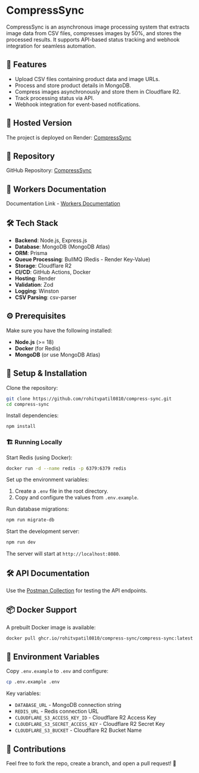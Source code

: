 # CompressSync

CompressSync is an asynchronous image processing system that extracts image data from CSV files, compresses images by 50%, and stores the processed results. It supports API-based status tracking and webhook integration for seamless automation.

## 📌 Features

- Upload CSV files containing product data and image URLs.
- Process and store product details in MongoDB.
- Compress images asynchronously and store them in Cloudflare R2.
- Track processing status via API.
- Webhook integration for event-based notifications.

## 🚀 Hosted Version

The project is deployed on Render: [CompressSync](https://compress-sync.onrender.com/)

## 📂 Repository

GitHub Repository: [CompressSync](https://github.com/rohitvpatil0810/compress-sync)

## 📂 Workers Documentation

Documentation Link - [Workers Documentation](https://docs.google.com/document/d/1Az20VZKQ0Jh813miIhVfwFP-xLNOplISvej3oxTd0r4/edit?usp=sharing)

## 🛠️ Tech Stack

- **Backend**: Node.js, Express.js
- **Database**: MongoDB (MongoDB Atlas)
- **ORM**: Prisma
- **Queue Processing**: BullMQ (Redis - Render Key-Value)
- **Storage**: Cloudflare R2
- **CI/CD**: GitHub Actions, Docker
- **Hosting**: Render
- **Validation**: Zod
- **Logging**: Winston
- **CSV Parsing**: csv-parser

## ⚙️ Prerequisites

Make sure you have the following installed:

- **Node.js** (>= 18)
- **Docker** (for Redis)
- **MongoDB** (or use MongoDB Atlas)

## 🔧 Setup & Installation

Clone the repository:

```sh
git clone https://github.com/rohitvpatil0810/compress-sync.git
cd compress-sync
```

Install dependencies:

```sh
npm install
```

### 🏗️ Running Locally

Start Redis (using Docker):

```sh
docker run -d --name redis -p 6379:6379 redis
```

Set up the environment variables:

1. Create a `.env` file in the root directory.
2. Copy and configure the values from `.env.example`.

Run database migrations:

```sh
npm run migrate-db
```

Start the development server:

```sh
npm run dev
```

The server will start at `http://localhost:8080`.

## 🛠️ API Documentation

Use the [Postman Collection](https://www.postman.com/red-space-801814/compress-sync/collection/f57kcol/compress-sync?action=share&creator=19695382&active-environment=19695382-391d65e1-6599-4359-801a-9d10ba21552a) for testing the API endpoints.

## 📦 Docker Support

A prebuilt Docker image is available:

```sh
docker pull ghcr.io/rohitvpatil0810/compress-sync/compress-sync:latest
```

## 📝 Environment Variables

Copy `.env.example` to `.env` and configure:

```sh
cp .env.example .env
```

Key variables:

- `DATABASE_URL` - MongoDB connection string
- `REDIS_URL` - Redis connection URL
- `CLOUDFLARE_S3_ACCESS_KEY_ID` - Cloudflare R2 Access Key
- `CLOUDFLARE_S3_SECRET_ACCESS_KEY` - Cloudflare R2 Secret Key
- `CLOUDFLARE_S3_BUCKET` - Cloudflare R2 Bucket Name

## 🌟 Contributions

Feel free to fork the repo, create a branch, and open a pull request! 🚀
